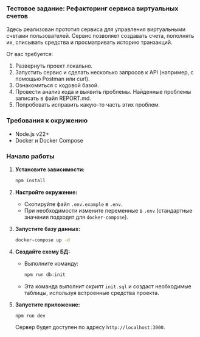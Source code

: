 ### **Тестовое задание: Рефакторинг сервиса виртуальных счетов**

Здесь реализован прототип сервиса для управления виртуальными счетами пользователей.
Сервис позволяет создавать счета, пополнять их, списывать средства и просматривать историю транзакций.

От вас требуется:
1. Развернуть проект локально.
2. Запустить сервис и сделать несколько запросов к API (например, с помощью Postman или curl).
3. Ознакомиться с кодовой базой.
4. Провести анализ кода и выявить проблемы. Найденные проблемы записать в файл REPORT.md.
5. Попробовать исправить какую-то часть этих проблем.

### **Требования к окружению**
*   Node.js v22+
*   Docker и Docker Compose

### **Начало работы**

1.  **Установите зависимости:**
    ```bash
    npm install
    ```

2.  **Настройте окружение:**
    *   Скопируйте файл `.env.example` в `.env`.
    *   При необходимости измените переменные в `.env` (стандартные значения подходят для `docker-compose`).

3.  **Запустите базу данных:**
    ```bash
    docker-compose up -d
    ```

4.  **Создайте схему БД:**
    *   Выполните команду:
        ```bash
        npm run db:init
        ```
    *   Эта команда выполнит скрипт `init.sql` и создаст необходимые таблицы, используя встроенные средства проекта.

5.  **Запустите приложение:**
    ```bash
    npm run dev
    ```
    Сервер будет доступен по адресу `http://localhost:3000`.



